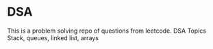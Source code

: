 # DSA
This is a problem solving repo of questions from leetcode.
DSA Topics Stack, queues, linked list, arrays

